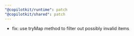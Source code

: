 ```yaml
---
"@copilotkit/runtime": patch
"@copilotkit/shared": patch
---
```


- fix: use tryMap method to filter out possibly invalid items
